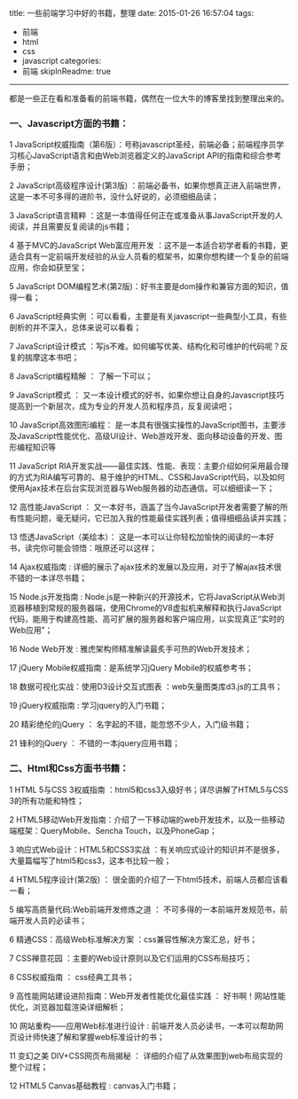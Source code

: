 title: 一些前端学习中好的书籍，整理
date: 2015-01-26 16:57:04
tags: 
- 前端
- html
- css
- javascript
categories: 
- 前端
skipInReadme: true
---

都是一些正在看和准备看的前端书籍，偶然在一位大牛的博客里找到整理出来的。
<!-- more -->
### 一、Javascript方面的书籍：

1 JavaScript权威指南（第6版）：号称javascript圣经，前端必备；前端程序员学习核心JavaScript语言和由Web浏览器定义的JavaScript API的指南和综合参考手册；

2 JavaScript高级程序设计(第3版) ：前端必备书，如果你想真正进入前端世界，这是一本不可多得的进阶书，没什么好说的，必须细细品读；

3 JavaScript语言精粹 ：这是一本值得任何正在或准备从事JavaScript开发的人阅读，并且需要反复阅读的js书籍；

4 基于MVC的JavaScript Web富应用开发 ：这不是一本适合初学者看的书籍，更适合具有一定前端开发经验的从业人员看的框架书，如果你想构建一个复杂的前端应用，你会如获至宝；

5 JavaScript DOM编程艺术(第2版)：好书主要是dom操作和兼容方面的知识，值得一看；

6 JavaScript经典实例 ：可以看看，主要是有关javascript一些典型小工具，有些剖析的并不深入，总体来说可以看看；

7 JavaScript设计模式 ：写js不难。如何编写优美、结构化和可维护的代码呢？反复的揣摩这本书吧；

8 JavaScript编程精解 ： 了解一下可以；

9 JavaScript模式 ： 又一本设计模式的好书，如果你想让自身的Javascript技巧提高到一个新层次，成为专业的开发人员和程序员，反复阅读吧；

10 JavaScript高效图形编程： 是一本具有很强实操性的JavaScript图书，主要涉及JavaScript性能优化、高级UI设计、Web游戏开发、面向移动设备的开发、图形编程知识等

11 JavaScript RIA开发实战——最佳实践、性能、表现：主要介绍如何采用最合理的方式为RIA编写可靠的、易于维护的HTML、CSS和JavaScript代码，以及如何使用Ajax技术在后台实现浏览器与Web服务器的动态通信。可以细细读一下；

12 高性能JavaScript ： 又一本好书，涵盖了当今JavaScript开发者需要了解的所有性能问题，毫无疑问，它已加入我的性能最佳实践列表；值得细细品读并实践；

13 悟透JavaScript（美绘本）： 这是一本可以让你轻松加愉快的阅读的一本好书，读完你可能会领悟：哦原还可以这样；

14 Ajax权威指南 : 详细的展示了ajax技术的发展以及应用，对于了解ajax技术很不错的一本详尽书籍；

15 Node.js开发指南 : Node.js是一种新兴的开源技术，它将JavaScript从Web浏览器移植到常规的服务器端，使用Chrome的V8虚拟机来解释和执行JavaScript代码，能用于构建高性能、高可扩展的服务器和客户端应用，以实现真正“实时的Web应用”；

16 Node Web开发 : 雅虎架构师精准解读最炙手可热的Web开发技术；

17 jQuery Mobile权威指南：是系统学习jQuery Mobile的权威参考书；

18 数据可视化实战：使用D3设计交互式图表 ：web矢量图类库d3.js的工具书；

19 jQuery权威指南 : 学习jquery的入门书籍；

20 精彩绝伦的jQuery ： 名字起的不错，能忽悠不少人，入门级书籍；

21 锋利的jQuery ： 不错的一本jquery应用书籍；



### 二、Html和Css方面书书籍：

1 HTML 5与CSS 3权威指南 ：html5和css3入级好书；详尽讲解了HTML5与CSS 3的所有功能和特性；

2 HTML5移动Web开发指南：介绍了一下移动端的web开发技术，以及一些移动端框架：QueryMobile、Sencha Touch，以及PhoneGap；

3 响应式Web设计：HTML5和CSS3实战 ：有关响应式设计的知识并不是很多，大量篇幅写了html5和css3，这本书比较一般；

4 HTML5程序设计(第2版) ： 很全面的介绍了一下html5技术，前端人员都应该看一看；

5 编写高质量代码:Web前端开发修炼之道 ： 不可多得的一本前端开发规范书，前端开发人员的必读书；

6 精通CSS：高级Web标准解决方案 ：css兼容性解决方案汇总，好书；

7 CSS禅意花园 ：主要的Web设计原则以及它们运用的CSS布局技巧；

8 CSS权威指南 ： css经典工具书；

9 高性能网站建设进阶指南：Web开发者性能优化最佳实践 ： 好书啊！网站性能优化，浏览器加载渲染详细解析；

10 网站重构——应用Web标准进行设计 : 前端开发人员必读书，一本可以帮助网页设计师快速了解和掌握web标准设计的书；

11 变幻之美 DIV+CSS网页布局揭秘 ： 详细的介绍了从效果图到web布局实现的整个过程；

12 HTML5 Canvas基础教程 : canvas入门书籍；